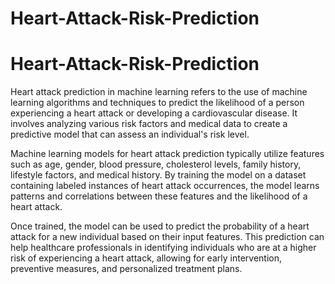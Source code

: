 # Heart-Attack-Risk-Prediction
<h1> Heart-Attack-Risk-Prediction</h1>
<p>Heart attack prediction in machine learning refers to the use of machine learning algorithms and techniques to predict the likelihood of a person experiencing a heart attack or developing a cardiovascular disease. It involves analyzing various risk factors and medical data to create a predictive model that can assess an individual's risk level.</p>
<p>Machine learning models for heart attack prediction typically utilize features such as age, gender, blood pressure, cholesterol levels, family history, lifestyle factors, and medical history. By training the model on a dataset containing labeled instances of heart attack occurrences, the model learns patterns and correlations between these features and the likelihood of a heart attack.</p>
<p>Once trained, the model can be used to predict the probability of a heart attack for a new individual based on their input features. This prediction can help healthcare professionals in identifying individuals who are at a higher risk of experiencing a heart attack, allowing for early intervention, preventive measures, and personalized treatment plans.</p>
